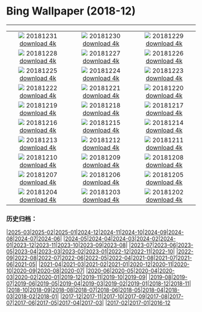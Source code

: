 # Bing Wallpaper (2018-12)
**************
| | | |
|:-:|:-:|:-:|
| ![](https://www.bing.com/az/hprichbg/rb/Newyear_ZH-CN7704868471_1920x1080.jpg) 20181231 [download 4k](https://www.bing.com/az/hprichbg/rb/Newyear_ZH-CN7704868471_UHD.jpg) | ![](https://www.bing.com/az/hprichbg/rb/EyeFireworks_ZH-CN1712859531_1920x1080.jpg) 20181230 [download 4k](https://www.bing.com/az/hprichbg/rb/EyeFireworks_ZH-CN1712859531_UHD.jpg) | ![](https://www.bing.com/az/hprichbg/rb/Shaun_ZH-CN1664802755_1920x1080.jpg) 20181229 [download 4k](https://www.bing.com/az/hprichbg/rb/Shaun_ZH-CN1664802755_UHD.jpg) |
| ![](https://www.bing.com/az/hprichbg/rb/NLNorway_ZH-CN3295729777_1920x1080.jpg) 20181228 [download 4k](https://www.bing.com/az/hprichbg/rb/NLNorway_ZH-CN3295729777_UHD.jpg) | ![](https://www.bing.com/az/hprichbg/rb/WYBaldEagle_ZH-CN3186832628_1920x1080.jpg) 20181227 [download 4k](https://www.bing.com/az/hprichbg/rb/WYBaldEagle_ZH-CN3186832628_UHD.jpg) | ![](https://www.bing.com/az/hprichbg/rb/BethesdaSnow_ZH-CN3087618718_1920x1080.jpg) 20181226 [download 4k](https://www.bing.com/az/hprichbg/rb/BethesdaSnow_ZH-CN3087618718_UHD.jpg) |
| ![](https://www.bing.com/az/hprichbg/rb/OxfordBoxing_ZH-CN2854964515_1920x1080.jpg) 20181225 [download 4k](https://www.bing.com/az/hprichbg/rb/OxfordBoxing_ZH-CN2854964515_UHD.jpg) | ![](https://www.bing.com/az/hprichbg/rb/ToyXmasTree_ZH-CN7495694130_1920x1080.jpg) 20181224 [download 4k](https://www.bing.com/az/hprichbg/rb/ToyXmasTree_ZH-CN7495694130_UHD.jpg) | ![](https://www.bing.com/az/hprichbg/rb/SilentNight_ZH-CN6692349673_1920x1080.jpg) 20181223 [download 4k](https://www.bing.com/az/hprichbg/rb/SilentNight_ZH-CN6692349673_UHD.jpg) |
| ![](https://www.bing.com/az/hprichbg/rb/Ravennaschlucht_ZH-CN6473294840_1920x1080.jpg) 20181222 [download 4k](https://www.bing.com/az/hprichbg/rb/Ravennaschlucht_ZH-CN6473294840_UHD.jpg) | ![](https://www.bing.com/az/hprichbg/rb/ColdMoonRising_ZH-CN6131399146_1920x1080.jpg) 20181221 [download 4k](https://www.bing.com/az/hprichbg/rb/ColdMoonRising_ZH-CN6131399146_UHD.jpg) | ![](https://www.bing.com/az/hprichbg/rb/AdobeSantaFe_ZH-CN2664241241_1920x1080.jpg) 20181220 [download 4k](https://www.bing.com/az/hprichbg/rb/AdobeSantaFe_ZH-CN2664241241_UHD.jpg) |
| ![](https://www.bing.com/az/hprichbg/rb/WinterIllumination_ZH-CN9373805444_1920x1080.jpg) 20181219 [download 4k](https://www.bing.com/az/hprichbg/rb/WinterIllumination_ZH-CN9373805444_UHD.jpg) | ![](https://www.bing.com/az/hprichbg/rb/PragueChristmas_ZH-CN9765023795_1920x1080.jpg) 20181218 [download 4k](https://www.bing.com/az/hprichbg/rb/PragueChristmas_ZH-CN9765023795_UHD.jpg) | ![](https://www.bing.com/az/hprichbg/rb/NutcrackerSeason_ZH-CN8373379424_1920x1080.jpg) 20181217 [download 4k](https://www.bing.com/az/hprichbg/rb/NutcrackerSeason_ZH-CN8373379424_UHD.jpg) |
| ![](https://www.bing.com/az/hprichbg/rb/OsoyoosExpressway_ZH-CN12997739047_1920x1080.jpg) 20181216 [download 4k](https://www.bing.com/az/hprichbg/rb/OsoyoosExpressway_ZH-CN12997739047_UHD.jpg) | ![](https://www.bing.com/az/hprichbg/rb/MuranoChristmas_ZH-CN11783971861_1920x1080.jpg) 20181215 [download 4k](https://www.bing.com/az/hprichbg/rb/MuranoChristmas_ZH-CN11783971861_UHD.jpg) | ![](https://www.bing.com/az/hprichbg/rb/YosemiteBridge_ZH-CN10163806053_1920x1080.jpg) 20181214 [download 4k](https://www.bing.com/az/hprichbg/rb/YosemiteBridge_ZH-CN10163806053_UHD.jpg) |
| ![](https://www.bing.com/az/hprichbg/rb/CardinalBerries_ZH-CN12579098505_1920x1080.jpg) 20181213 [download 4k](https://www.bing.com/az/hprichbg/rb/CardinalBerries_ZH-CN12579098505_UHD.jpg) | ![](https://www.bing.com/az/hprichbg/rb/ReykjavikYuleLads_ZH-CN12225355290_1920x1080.jpg) 20181212 [download 4k](https://www.bing.com/az/hprichbg/rb/ReykjavikYuleLads_ZH-CN12225355290_UHD.jpg) | ![](https://www.bing.com/az/hprichbg/rb/PoinsettiaBuds_ZH-CN13611855261_1920x1080.jpg) 20181211 [download 4k](https://www.bing.com/az/hprichbg/rb/PoinsettiaBuds_ZH-CN13611855261_UHD.jpg) |
| ![](https://www.bing.com/az/hprichbg/rb/KilimanjaroMawenzi_ZH-CN7924585833_1920x1080.jpg) 20181210 [download 4k](https://www.bing.com/az/hprichbg/rb/KilimanjaroMawenzi_ZH-CN7924585833_UHD.jpg) | ![](https://www.bing.com/az/hprichbg/rb/ChristmasIslandCrab_ZH-CN11742198976_1920x1080.jpg) 20181209 [download 4k](https://www.bing.com/az/hprichbg/rb/ChristmasIslandCrab_ZH-CN11742198976_UHD.jpg) | ![](https://www.bing.com/az/hprichbg/rb/JohnDaySnow_ZH-CN10595235387_1920x1080.jpg) 20181208 [download 4k](https://www.bing.com/az/hprichbg/rb/JohnDaySnow_ZH-CN10595235387_UHD.jpg) |
| ![](https://www.bing.com/az/hprichbg/rb/BanffEvergreens_ZH-CN11540783621_1920x1080.jpg) 20181207 [download 4k](https://www.bing.com/az/hprichbg/rb/BanffEvergreens_ZH-CN11540783621_UHD.jpg) | ![](https://www.bing.com/az/hprichbg/rb/TaisetsuShirakawago_ZH-CN11784781173_1920x1080.jpg) 20181206 [download 4k](https://www.bing.com/az/hprichbg/rb/TaisetsuShirakawago_ZH-CN11784781173_UHD.jpg) | ![](https://www.bing.com/az/hprichbg/rb/Huuhkajat_ZH-CN10089104175_1920x1080.jpg) 20181205 [download 4k](https://www.bing.com/az/hprichbg/rb/Huuhkajat_ZH-CN10089104175_UHD.jpg) |
| ![](https://www.bing.com/az/hprichbg/rb/CurlingBonspiel_ZH-CN6638213482_1920x1080.jpg) 20181204 [download 4k](https://www.bing.com/az/hprichbg/rb/CurlingBonspiel_ZH-CN6638213482_UHD.jpg) | ![](https://www.bing.com/az/hprichbg/rb/SphinxObservatory_ZH-CN7733546261_1920x1080.jpg) 20181203 [download 4k](https://www.bing.com/az/hprichbg/rb/SphinxObservatory_ZH-CN7733546261_UHD.jpg) | ![](https://www.bing.com/az/hprichbg/rb/AlanTuringNotebook_ZH-CN7743633207_1920x1080.jpg) 20181202 [download 4k](https://www.bing.com/az/hprichbg/rb/AlanTuringNotebook_ZH-CN7743633207_UHD.jpg) |

### 历史归档：

|[2025-03](/../2025-03/2025-03.md)|[2025-02](/../2025-02/2025-02.md)|[2025-01](/../2025-01/2025-01.md)|[2024-12](/../2024-12/2024-12.md)|[2024-11](/../2024-11/2024-11.md)|[2024-10](/../2024-10/2024-10.md)|[2024-09](/../2024-09/2024-09.md)|[2024-08](/../2024-08/2024-08.md)|[2024-07](/../2024-07/2024-07.md)|[2024-06](/../2024-06/2024-06.md)|
|[2024-05](/../2024-05/2024-05.md)|[2024-04](/../2024-04/2024-04.md)|[2024-03](/../2024-03/2024-03.md)|[2024-02](/../2024-02/2024-02.md)|[2024-01](/../2024-01/2024-01.md)|[2023-12](/../2023-12/2023-12.md)|[2023-11](/../2023-11/2023-11.md)|[2023-10](/../2023-10/2023-10.md)|[2023-09](/../2023-09/2023-09.md)|[2023-08](/../2023-08/2023-08.md)|
|[2023-07](/../2023-07/2023-07.md)|[2023-06](/../2023-06/2023-06.md)|[2023-05](/../2023-05/2023-05.md)|[2023-04](/../2023-04/2023-04.md)|[2023-03](/../2023-03/2023-03.md)|[2023-02](/../2023-02/2023-02.md)|[2023-01](/../2023-01/2023-01.md)|[2022-12](/../2022-12/2022-12.md)|[2022-11](/../2022-11/2022-11.md)|[2022-10](/../2022-10/2022-10.md)|
|[2022-09](/../2022-09/2022-09.md)|[2022-08](/../2022-08/2022-08.md)|[2022-07](/../2022-07/2022-07.md)|[2022-06](/../2022-06/2022-06.md)|[2022-05](/../2022-05/2022-05.md)|[2022-04](/../2022-04/2022-04.md)|[2021-08](/../2021-08/2021-08.md)|[2021-07](/../2021-07/2021-07.md)|[2021-06](/../2021-06/2021-06.md)|[2021-05](/../2021-05/2021-05.md)|
|[2021-04](/../2021-04/2021-04.md)|[2021-03](/../2021-03/2021-03.md)|[2021-02](/../2021-02/2021-02.md)|[2021-01](/../2021-01/2021-01.md)|[2020-12](/../2020-12/2020-12.md)|[2020-11](/../2020-11/2020-11.md)|[2020-10](/../2020-10/2020-10.md)|[2020-09](/../2020-09/2020-09.md)|[2020-08](/../2020-08/2020-08.md)|[2020-07](/../2020-07/2020-07.md)|
|[2020-06](/../2020-06/2020-06.md)|[2020-05](/../2020-05/2020-05.md)|[2020-04](/../2020-04/2020-04.md)|[2020-03](/../2020-03/2020-03.md)|[2020-02](/../2020-02/2020-02.md)|[2020-01](/../2020-01/2020-01.md)|[2019-12](/../2019-12/2019-12.md)|[2019-11](/../2019-11/2019-11.md)|[2019-10](/../2019-10/2019-10.md)|[2019-09](/../2019-09/2019-09.md)|
|[2019-08](/../2019-08/2019-08.md)|[2019-07](/../2019-07/2019-07.md)|[2019-06](/../2019-06/2019-06.md)|[2019-05](/../2019-05/2019-05.md)|[2019-04](/../2019-04/2019-04.md)|[2019-03](/../2019-03/2019-03.md)|[2019-02](/../2019-02/2019-02.md)|[2019-01](/../2019-01/2019-01.md)|[2018-12](/2018-12.md)|[2018-11](/../2018-11/2018-11.md)|
|[2018-10](/../2018-10/2018-10.md)|[2018-09](/../2018-09/2018-09.md)|[2018-08](/../2018-08/2018-08.md)|[2018-07](/../2018-07/2018-07.md)|[2018-06](/../2018-06/2018-06.md)|[2018-05](/../2018-05/2018-05.md)|[2018-04](/../2018-04/2018-04.md)|[2018-03](/../2018-03/2018-03.md)|[2018-02](/../2018-02/2018-02.md)|[2018-01](/../2018-01/2018-01.md)|
|[2017-12](/../2017-12/2017-12.md)|[2017-11](/../2017-11/2017-11.md)|[2017-10](/../2017-10/2017-10.md)|[2017-09](/../2017-09/2017-09.md)|[2017-08](/../2017-08/2017-08.md)|[2017-07](/../2017-07/2017-07.md)|[2017-06](/../2017-06/2017-06.md)|[2017-05](/../2017-05/2017-05.md)|[2017-04](/../2017-04/2017-04.md)|[2017-03](/../2017-03/2017-03.md)|
|[2017-02](/../2017-02/2017-02.md)|[2017-01](/../2017-01/2017-01.md)|[2016-12](/../2016-12/2016-12.md)